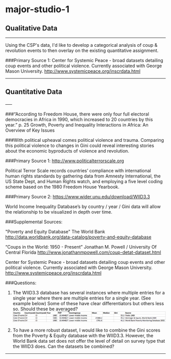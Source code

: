 # major-studio-1

## Qualitative Data

___

Using the CSP's data, I'd like to develop a categorical analysis of coup & revolution events to then overlay on the existing quantitative assignment.

###Primary Source 1:
Center for Systemic Peace - broad datasets detailing coup events and other political violence.
Currently associated with George Mason University.
http://www.systemicpeace.org/inscrdata.html

___

## Quantitative Data

–––

###“According to Freedom House, there were only four full electoral democracies in Africa in 1990, which increased to 20 countries by this year.” 
p. 25 Growth, Poverty and Inequality Interactions in Africa: An Overview of Key Issues

###With political upheaval comes political violence and trauma. Comparing this political violence to changes in Gini could reveal interesting stories about the economic byproducts of violence and revolution.

###Primary Source 1:
http://www.politicalterrorscale.org

Political Terror Scale records countries’ compliance with international human rights standards by gathering data from Amnesty International, the US State Dept, and Human Rights watch, and employing a five level coding scheme based on the 1980 Freedom House Yearbook.

###Primary Source 2:
https://www.wider.unu.edu/download/WIID3.3

World Income Inequality Database’s by country / year / Gini data will allow the relationship to be visualized in depth over time.

###Supplemental Sources:

"Poverty and Equity Database" The World Bank 
http://data.worldbank.org/data-catalog/poverty-and-equity-database

“Coups in the World: 1950 - Present” Jonathan M. Powell  / University Of Central Florida
 http://www.jonathanmpowell.com/coup-detat-dataset.html

Center for Systemic Peace - broad datasets detailing coup events and other political violence.
Currently associated with George Mason University.
http://www.systemicpeace.org/inscrdata.html

###Questions:
1. The WIID3.3 database has several instances where multiple entries for a single year where there are multiple entries for a single year. (See example below) Some of these have clear differentiators but others less so. Should these be averaged?
![Alt text](multipleEntries.png?raw=true "Optional Title")

2. To have a more robust dataset, I would like to combine the Gini scores from the Poverty & Equity database with the WIID3.3. However, the World Bank data set does not offer the level of detail on survey type that the WIID3 does. Can the datasets be combined?

___
